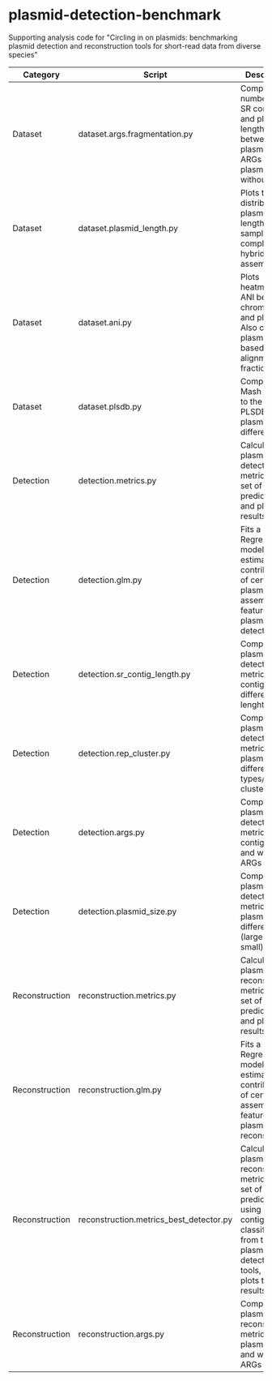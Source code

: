 # plasmid-detection-benchmark
Supporting analysis code for "Circling in on plasmids: benchmarking plasmid detection and reconstruction tools for short-read data from diverse species"

| Category | Script  | Description |
| -------- | ------- | ----------- |
| Dataset  | dataset.args.fragmentation.py | Compares the number of IS, SR contigs, and plasmid length between plasmids with ARGs and plasmids without ARGs |
| Dataset  | dataset.plasmid_length.py | Plots the distribution of plasmid lengths in samples with complete hybrid assemblies |
| Dataset  | dataset.ani.py | Plots heatmaps of ANI between chromosomes and plasmids. Also clusters plasmids based on their alignment fraction |
| Dataset  | dataset.plsdb.py | Compares the Mash identity to the closest PLSDB plasmids for different taxa |
| Detection  | detection.metrics.py | Calculates plasmid detection metrics from a set of predictions and plots the results |
| Detection  | detection.glm.py | Fits a Logistic Regression model to estimate the contribution of certain plasmid and assembly features to plasmid detection |
| Detection  | detection.sr_contig_length.py | Compares the plasmid detection metrics for SR contigs of different lenghts |
| Detection  | detection.rep_cluster.py | Compares the plasmid detection metrics for plasmids of different Inc types/rep clusters |
| Detection | detection.args.py | Compares the plasmid detection metrics for SR contigs with and without ARGs |
| Detection | detection.plasmid_size.py | Compares the plasmid detection metrics for plasmids of different sizes (large vs. small) |
| Reconstruction | reconstruction.metrics.py | Calculates plasmid reconstruction metrics from a set of predictions and plots the results |
| Reconstruction | reconstruction.glm.py | Fits a Linear Regression model to estimate the contribution of certain assembly features to plasmid reconstruction |
| Reconstruction | reconstruction.metrics_best_detector.py | Calculates plasmid reconstruction metrics from a set of predictions, using initial contig classifications from the best plasmid detection tools, and plots the results |
| Reconstruction | reconstruction.args.py | Compares plasmid reconstruction metrics for plasmids with and without ARGs |

